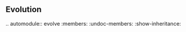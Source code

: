 Evolution
--------------

.. automodule:: evolve
    :members:
    :undoc-members:
    :show-inheritance:
